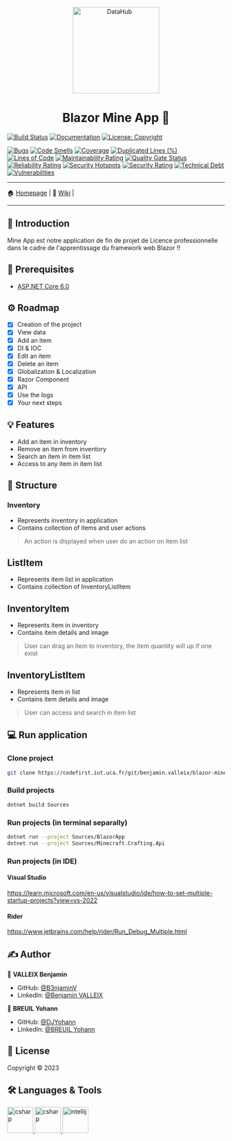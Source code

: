 <p align="center">
<img alt="DataHub" src="https://img.icons8.com/clouds/512/minecraft-logo.png" height="200px" />
</p>
<h1 align="center"> Blazor Mine App 👋</h1>
<p>

  [![Build Status](https://img.shields.io/badge/version-1.0-blue.svg?cacheSeconds=2592000)](https://img.shields.io/badge/version-1.0-blue.svg?cacheSeconds=2592000)
  [![Documentation](https://img.shields.io/badge/documentation-yes-brightgreen.svg)](https://codefirst.iut.uca.fr/git/benjamin.valleix/blazor-minecraft-app)
  [![License: Copyright](https://img.shields.io/badge/License-Copyright-yellow.svg)](https://img.shields.io/badge/License-Copyright-yellow.svg)  

  [![Bugs](https://codefirst.iut.uca.fr/sonar/api/project_badges/measure?project=blazor-mine-app&metric=bugs&token=b5fbf7226ccb11f453d3b002c15902a6df418dbb)](https://codefirst.iut.uca.fr/sonar/dashboard?id=blazor-mine-app) 
  [![Code Smells](https://codefirst.iut.uca.fr/sonar/api/project_badges/measure?project=blazor-mine-app&metric=code_smells&token=b5fbf7226ccb11f453d3b002c15902a6df418dbb)](https://codefirst.iut.uca.fr/sonar/dashboard?id=blazor-mine-app)
  [![Coverage](https://codefirst.iut.uca.fr/sonar/api/project_badges/measure?project=blazor-mine-app&metric=coverage&token=b5fbf7226ccb11f453d3b002c15902a6df418dbb)](https://codefirst.iut.uca.fr/sonar/dashboard?id=blazor-mine-app)
  [![Duplicated Lines (%)](https://codefirst.iut.uca.fr/sonar/api/project_badges/measure?project=blazor-mine-app&metric=duplicated_lines_density&token=b5fbf7226ccb11f453d3b002c15902a6df418dbb)](https://codefirst.iut.uca.fr/sonar/dashboard?id=blazor-mine-app)
  [![Lines of Code](https://codefirst.iut.uca.fr/sonar/api/project_badges/measure?project=blazor-mine-app&metric=ncloc&token=b5fbf7226ccb11f453d3b002c15902a6df418dbb)](https://codefirst.iut.uca.fr/sonar/dashboard?id=blazor-mine-app)
  [![Maintainability Rating](https://codefirst.iut.uca.fr/sonar/api/project_badges/measure?project=blazor-mine-app&metric=sqale_rating&token=b5fbf7226ccb11f453d3b002c15902a6df418dbb)](https://codefirst.iut.uca.fr/sonar/dashboard?id=blazor-mine-app)
  [![Quality Gate Status](https://codefirst.iut.uca.fr/sonar/api/project_badges/measure?project=blazor-mine-app&metric=alert_status&token=b5fbf7226ccb11f453d3b002c15902a6df418dbb)](https://codefirst.iut.uca.fr/sonar/dashboard?id=blazor-mine-app)
  [![Reliability Rating](https://codefirst.iut.uca.fr/sonar/api/project_badges/measure?project=blazor-mine-app&metric=reliability_rating&token=b5fbf7226ccb11f453d3b002c15902a6df418dbb)](https://codefirst.iut.uca.fr/sonar/dashboard?id=blazor-mine-app)
  [![Security Hotspots](https://codefirst.iut.uca.fr/sonar/api/project_badges/measure?project=blazor-mine-app&metric=security_hotspots&token=b5fbf7226ccb11f453d3b002c15902a6df418dbb)](https://codefirst.iut.uca.fr/sonar/dashboard?id=blazor-mine-app)
  [![Security Rating](https://codefirst.iut.uca.fr/sonar/api/project_badges/measure?project=blazor-mine-app&metric=security_rating&token=b5fbf7226ccb11f453d3b002c15902a6df418dbb)](https://codefirst.iut.uca.fr/sonar/dashboard?id=blazor-mine-app)
  [![Technical Debt](https://codefirst.iut.uca.fr/sonar/api/project_badges/measure?project=blazor-mine-app&metric=sqale_index&token=b5fbf7226ccb11f453d3b002c15902a6df418dbb)](https://codefirst.iut.uca.fr/sonar/dashboard?id=blazor-mine-app)
  [![Vulnerabilities](https://codefirst.iut.uca.fr/sonar/api/project_badges/measure?project=blazor-mine-app&metric=vulnerabilities&token=b5fbf7226ccb11f453d3b002c15902a6df418dbb)](https://codefirst.iut.uca.fr/sonar/dashboard?id=blazor-mine-app)
</p>

---

🏠 [Homepage](https://codefirst.iut.uca.fr/git/benjamin.valleix/blazor-minecraft-app) |
📰 [Wiki](https://codefirst.iut.uca.fr/git/benjamin.valleix/blazor-minecraft-app/wiki) |  

---

## 📣 Introduction 
Mine App est notre application de fin de projet de Licence professionnelle dans le cadre de l'apprentissage du framework web Blazor !!

## 📍 Prerequisites

- [ASP.NET Core 6.0](https://dotnet.microsoft.com/en-us/download/dotnet/6.0)

## ⚙️ Roadmap

- [x] Creation of the project
- [x] View data
- [x] Add an item
- [x] DI & IOC
- [x] Edit an item
- [x] Delete an item
- [x] Globalization & Localization
- [x] Razor Component
- [x] API
- [x] Use the logs
- [x] Your next steps

## 💡 Features

* Add an item in inventory
* Remove an item from inventory 
* Search an item in item list
* Access to any item in item list

## 🚧 Structure 

### Inventory 

* Represents inventory in application 
* Contains collection of items and user actions

> An action is displayed when user do an action on item list

## ListItem 

* Represents item list in application
* Contains collection of InventoryListItem

## InventoryItem

* Represents item in inventory
* Contains item details and image

> User can drag an item to inventory, the item quantity will up if one exist

## InventoryListItem

* Represents item in list
* Contains item details and image

> User can access and search in item list

## 💻 Run application

### Clone project

```sh
git clone https://codefirst.iut.uca.fr/git/benjamin.valleix/blazor-mine-app.git
```

### Build projects

```sh
dotnet build Sources
```

### Run projects (in terminal separally)

```sh
dotnet run --project Sources/BlazorApp
dotnet run --project Sources/Minecraft.Crafting.Api
```

### Run projects (in IDE)

#### Visual Studio

https://learn.microsoft.com/en-us/visualstudio/ide/how-to-set-multiple-startup-projects?view=vs-2022

#### Rider

https://www.jetbrains.com/help/rider/Run_Debug_Multiple.html

## ✍️ Author

👤 **VALLEIX Benjamin**

* GitHub: [@B3njaminV](https://github.com/B3njaminV)
* LinkedIn: [@Benjamin VALLEIX](https://www.linkedin.com/in/benjamin-valleix-27115719a)

👤 **BREUIL Yohann**

* GitHub: [@DJYohann](https://github.com/DJYohann)
* LinkedIn: [@BREUIL Yohann](https://www.linkedin.com/in/yohann-breuil-02b18a165/)

## 📝 License

Copyright © 2023


## 🛠 Languages & Tools

<p> 
    <a href="https://docs.microsoft.com/en-us/dotnet/csharp/" target="_blank"> 
        <img src="https://cdn.cdnlogo.com/logos/c/27/c.svg" alt="csharp" width="60" height="60"/> 
    </a>
    <a href="https://learn.microsoft.com/fr-fr/aspnet/core/blazor/?view=aspnetcore-7.0" target="_blank"> 
        <img src="https://vectorwiki.com/images/kYNj1__blazor.svg" alt="csharp" width="60" height="60"/> 
    </a>
    <a href="https://www.jetbrains.com/fr-fr/rider/" target="_blank"> 
        <img src="https://www.vectorlogo.zone/logos/jetbrains/jetbrains-icon.svg" alt="intellij" width="60" height="60"/>
    </a>
    
</p>
